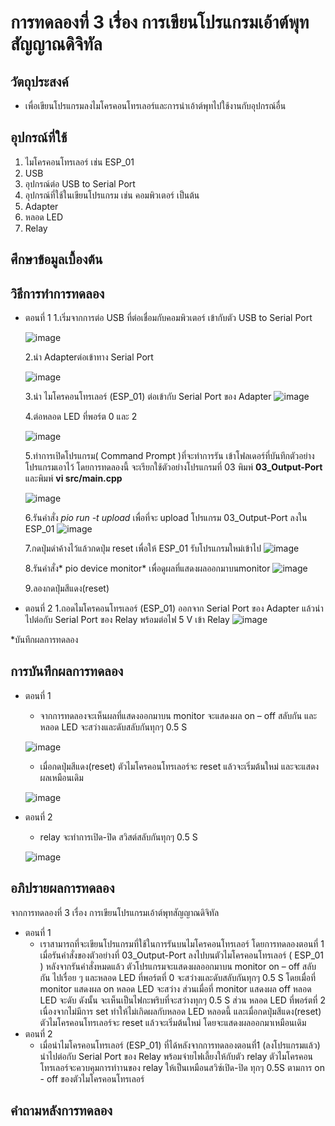 # การทดลองที่ 3 เรื่อง การเขียนโปรแกรมเอ้าต์พุทสัญญาณดิจิทัล
## วัตถุประสงค์
*  เพื่อเขียนโปรแกรมลงไมโครคอนโทรเลอร์และการนำเอ้าต์พุทไปใช้งานกับอุปกรณ์อื่น
## อุปกรณ์ที่ใช้
1.	ไมโครคอนโทรเลอร์ เช่น  ESP_01
2.	USB
3.	อุปกรณ์ต่อ USB to Serial Port
4.	อุปกรณ์ที่ใช้ในเขียนโปรแกรม เช่น คอมพิวเตอร์ เป็นต้น
5.	Adapter
6.	หลอด LED 
7.	Relay
## ศึกษาข้อมูลเบื้องต้น

## วิธีการทำการทดลอง 
* ตอนที่ 1
  1.เริ่มจากการต่อ USB ที่ต่อเชื่อมกับคอมพิวเตอร์ เข้ากับตัว USB to Serial Port

  ![image](https://user-images.githubusercontent.com/80879777/112014167-386fc300-8b5d-11eb-9ae9-118774ac8e2d.png)

  2.นำ Adapterต่อเข้าทาง Serial Port
  
  ![image](https://user-images.githubusercontent.com/80879777/112043443-43d1e700-8b7b-11eb-983a-67b0a39824c3.png)

  3.นำ ไมโครคอนโทรเลอร์ (ESP_01) ต่อเข้ากับ Serial Port ของ Adapter
  ![image](https://user-images.githubusercontent.com/80879777/112043502-50eed600-8b7b-11eb-883c-053317478ee0.png)
  
  4.ต่อหลอด LED ที่พอร์ต 0 และ 2
  
  ![image](https://user-images.githubusercontent.com/80879777/112045429-6d8c0d80-8b7d-11eb-9155-62dc70fcf070.png)

  5.ทำการเปิดโปรแกรม( Command Prompt )ที่จะทำการรัน เข้าโฟลเดอร์ที่บันทึกตัวอย่างโปรแกรมเอาไว้ โดยการทดลองนี้ จะเรียกใช้ตัวอย่างโปรแกรมที่ 03 พิมพ์ **03_Output-Port**  และพิมพ์  **vi src/main.cpp** 

  ![image](https://user-images.githubusercontent.com/80879777/112043570-6401a600-8b7b-11eb-913a-958bfed148ed.png)

  6.รันคำสั่ง *pio run -t upload* เพื่อที่จะ upload โปรแกรม  03_Output-Port ลงใน ESP_01
  ![image](https://user-images.githubusercontent.com/80879777/112043628-74b21c00-8b7b-11eb-9ba7-3e4d8d19322f.png)

  7.กดปุ่มดำค้างไว้แล้วกดปุ่ม reset เพื่อให้ ESP_01 รับโปรแกรมใหม่เข้าไป 
   ![image](https://user-images.githubusercontent.com/80879777/112043717-8b587300-8b7b-11eb-9eb9-0be349803367.png)

  8.รันคำสั่ง* pio device monitor* เพื่อดูผลที่แสดงผลออกมาบนmonitor 
 ![image](https://user-images.githubusercontent.com/80879777/112044148-0d489c00-8b7c-11eb-9972-af6d2d9169d4.png)

  9.ลองกดปุ่มสีแดง(reset)
 
* ตอนที่ 2
  1.ถอดไมโครคอนโทรเลอร์ (ESP_01) ออกจาก Serial Port ของ Adapter แล้วนำไปต่อกับ Serial Port ของ Relay พร้อมต่อไฟ 5 V เข้า Relay
![image](https://user-images.githubusercontent.com/80879777/112044717-b8f1ec00-8b7c-11eb-809b-b22ddb80d42b.png)

*บันทึกผลการทดลอง


## การบันทึกผลการทดลอง
* ตอนที่ 1
  * จากการทดลองจะเห็นผลที่แสดงออกมาบน monitor จะแสดงผล on – off สลับกัน และหลอด LED 	จะสว่างและดับสลับกันทุกๆ 0.5 S
  
  ![image](https://user-images.githubusercontent.com/80879777/112047173-81d10a00-8b7f-11eb-82a2-983060660399.png)

  * เมื่อกดปุ่มสีแดง(reset) ตัวไมโครคอนโทรเลอร์จะ reset แล้วจะเริ่มต้นใหม่ และจะแสดงผลเหมือนเดิม
  
  ![image](https://user-images.githubusercontent.com/80879777/112047135-767dde80-8b7f-11eb-827e-b543543465c6.png)


* ตอนที่ 2
  * relay จะทำการเปิด-ปิด สวิสต์สลับกันทุกๆ 0.5 S

  ![image](https://user-images.githubusercontent.com/80879777/112047085-62d27800-8b7f-11eb-8575-62402c9dc1b9.png)

## อภิปรายผลการทดลอง
จากการทดลองที่ 3 เรื่อง การเขียนโปรแกรมเอ้าต์พุทสัญญาณดิจิทัล
* ตอนที่ 1
  *  เราสามารถที่จะเขียนโปรแกรมที่ใช้ในการรันบนไมโครคอนโทรเลอร์ โดยการทดลองตอนที่ 1 เมื่อรันคำสั่งของตัวอย่างที่ 03_Output-Port ลงไปบนตัวไมโครคอนโทรเลอร์ ( ESP_01 ) หลังจากรันคำสั่งหมดแล้ว ตัวโปรแกรมจะแสดงผลออกมาบน monitor on – off สลับกัน ไปเรื่อย ๆ และหลอด LED ที่พอร์ตที่ 0 จะสว่างและดับสลับกันทุกๆ 0.5 S โดยเมื่อที่ monitor แสดงผล on หลอด LED จะสว่าง ส่วนเมื่อที่ monitor แสดงผล off หลอด LED จะดับ ดังนั้น จะเห็นเป็นไฟกะพริบที่จะสว่างทุกๆ 0.5 S ส่วน หลอด LED ที่พอร์ตที่ 2 เนื่องจากไม่มีการ set ทำให้ไม่เกิดผลกับหลอด LED หลอดนี้ และเมื่อกดปุ่มสีแดง(reset) ตัวไมโครคอนโทรเลอร์จะ reset  แล้วจะเริ่มต้นใหม่ โดยจะแสดงผลออกมาเหมือนเดิม
* ตอนที่ 2
  *  เมื่อนำไมโครคอนโทรเลอร์ (ESP_01) ที่ได้หลังจากการทดลองตอนที่1 (ลงโปรแกรมแล้ว) นำไปต่อกับ Serial Port ของ Relay พร้อมจ่ายไฟเลี้ยงให้กับตัว relay ตัวไมโครคอนโทรเลอร์จะควบคุมการทำานของ relay ให้เป็นเหมือนสวิซ์เปิด-ปิด ทุกๆ 0.5S ตามการ on - off ของตัวไมโครคอนโทรเลอร์
## คำถามหลังการทดลอง 
